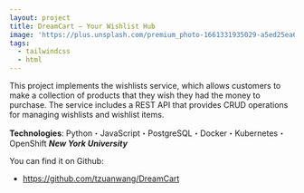 ```yaml
---
layout: project
title: DreamCart – Your Wishlist Hub
image: 'https://plus.unsplash.com/premium_photo-1661331935029-a5ed25ea608b?q=80&w=2670&auto=format&fit=crop&ixlib=rb-4.0.3&ixid=M3wxMjA3fDB8MHxwaG90by1wYWdlfHx8fGVufDB8fHx8fA%3D%3D'
tags:
  - tailwindcss
  - html
---
```


This project implements the wishlists service, which allows customers to make a collection of products that they wish they had the money to purchase. The service includes a REST API that provides CRUD operations for managing wishlists and wishlist items.

**Technologies**: Python・JavaScript・PostgreSQL・Docker・Kubernetes・OpenShift
***New York University***

You can find it on Github:

- <https://github.com/tzuanwang/DreamCart>


